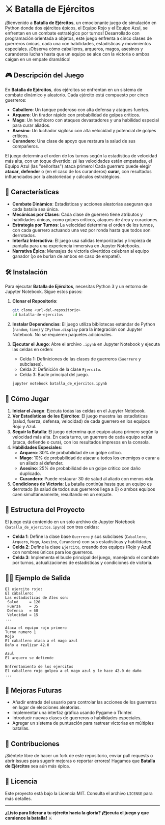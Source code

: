 # ⚔️ Batalla de Ejércitos

¡Bienvenido a **Batalla de Ejércitos**, un emocionante juego de simulación en Python donde dos ejércitos épicos, el Equipo Rojo y el Equipo Azul, se enfrentan en un combate estratégico por turnos! Desarrollado con programación orientada a objetos, este juego enfrenta a cinco clases de guerreros únicas, cada una con habilidades, estadísticas y movimientos especiales. ¡Observa cómo caballeros, arqueros, magos, asesinos y curanderos luchan hasta que un equipo se alce con la victoria o ambos caigan en un empate dramático!

## 🎮 Descripción del Juego

En **Batalla de Ejércitos**, dos ejércitos se enfrentan en un sistema de combate dinámico y aleatorio. Cada ejército está compuesto por cinco guerreros:
- **Caballero**: Un tanque poderoso con alta defensa y ataques fuertes.
- **Arquero**: Un tirador rápido con probabilidad de golpes críticos.
- **Mago**: Un hechicero con ataques devastadores y una habilidad especial para curar aliados.
- **Asesino**: Un luchador sigiloso con alta velocidad y potencial de golpes críticos.
- **Curandero**: Una clase de apoyo que restaura la salud de sus compañeros.

El juego determina el orden de los turnos según la estadística de velocidad más alta, con un toque divertido: ¡si las velocidades están empatadas, el Equipo Azul (las "señoritas") ataca primero! Cada guerrero puede elegir **atacar**, **defender** o (en el caso de los curanderos) **curar**, con resultados influenciados por la aleatoriedad y cálculos estratégicos.

## 🚀 Características

- **Combate Dinámico**: Estadísticas y acciones aleatorias aseguran que cada batalla sea única.
- **Mecánicas por Clases**: Cada clase de guerrero tiene atributos y habilidades únicas, como golpes críticos, ataques de área y curaciones.
- **Estrategia por Turnos**: La velocidad determina el orden de los turnos, con cada guerrero actuando una vez por ronda hasta que todos son derrotados.
- **Interfaz Interactiva**: El juego usa salidas temporizadas y limpieza de pantalla para una experiencia inmersiva en Jupyter Notebooks.
- **Narrativa Épica**: Mensajes de victoria divertidos celebran al equipo ganador (¡o se burlan de ambos en caso de empate!).

## 🛠️ Instalación

Para ejecutar **Batalla de Ejércitos**, necesitas Python 3 y un entorno de Jupyter Notebook. Sigue estos pasos:

1. **Clonar el Repositorio**:
   ```bash
   git clone <url-del-repositorio>
   cd batalla-de-ejercitos
   ```

2. **Instalar Dependencias**:
   El juego utiliza bibliotecas estándar de Python (`random`, `time`) y `IPython.display` para la integración con Jupyter Notebook. No se requieren paquetes adicionales.

3. **Ejecutar el Juego**:
   Abre el archivo `.ipynb` en Jupyter Notebook y ejecuta las celdas en orden:
   - Celda 1: Definiciones de las clases de guerreros (`Guerrero` y subclases).
   - Celda 2: Definición de la clase `Ejercito`.
   - Celda 3: Bucle principal del juego.

   ```bash
   jupyter notebook batalla_de_ejercitos.ipynb
   ```

## 📜 Cómo Jugar

1. **Iniciar el Juego**: Ejecuta todas las celdas en el Jupyter Notebook.
2. **Ver Estadísticas de los Ejércitos**: El juego muestra las estadísticas (salud, fuerza, defensa, velocidad) de cada guerrero en los equipos Rojo y Azul.
3. **Seguir la Batalla**: El juego determina qué equipo ataca primero según la velocidad más alta. En cada turno, un guerrero de cada equipo actúa (ataca, defiende o cura), con los resultados impresos en la consola.
4. **Habilidades Especiales**:
   - **Arquero**: 30% de probabilidad de un golpe crítico.
   - **Mago**: 10% de probabilidad de atacar a todos los enemigos o curar a un aliado al defender.
   - **Asesino**: 25% de probabilidad de un golpe crítico con daño duplicado.
   - **Curandero**: Puede restaurar 30 de salud al aliado con menos vida.
5. **Condiciones de Victoria**: La batalla continúa hasta que un equipo es derrotado (la salud de todos sus guerreros llega a 0) o ambos equipos caen simultáneamente, resultando en un empate.

## 📂 Estructura del Proyecto

El juego está contenido en un solo archivo de Jupyter Notebook (`batalla_de_ejercitos.ipynb`) con tres celdas:
- **Celda 1**: Define la clase base `Guerrero` y sus subclases (`Caballero`, `Arquero`, `Mago`, `Asesino`, `Curandero`) con sus estadísticas y habilidades.
- **Celda 2**: Define la clase `Ejercito`, creando dos equipos (Rojo y Azul) con nombres únicos para los guerreros.
- **Celda 3**: Implementa el bucle principal del juego, manejando el combate por turnos, actualizaciones de estadísticas y condiciones de victoria.

## 🧑‍💻 Ejemplo de Salida

```
El ejercito rojo:
El caballero:
Las estadisticas de Alex son:
 Salud     = 120
 Fuerza    = 35
 Defensa   = 60
 Velocidad = 15
...

Ataca el equipo rojo primero
Turno numero 1
Rojo
El caballero ataca a el mago azul
Daño a realizar 42.0

Azul
El arquero se defiende

Enfrentamiento de los ejercitos
El caballero rojo golpea a el mago azul y le hace 42.0 de daño
...
```

## 🌟 Mejoras Futuras

- Añadir entrada del usuario para controlar las acciones de los guerreros en lugar de elecciones aleatorias.
- Implementar una interfaz gráfica usando Pygame o Tkinter.
- Introducir nuevas clases de guerreros o habilidades especiales.
- Agregar un sistema de puntuación para rastrear victorias en múltiples batallas.

## 🤝 Contribuciones

¡Siéntete libre de hacer un fork de este repositorio, enviar pull requests o abrir issues para sugerir mejoras o reportar errores! Hagamos que **Batalla de Ejércitos** sea aún más épica.

## 📝 Licencia

Este proyecto está bajo la Licencia MIT. Consulta el archivo `LICENSE` para más detalles.

---

**¿Listo para liderar a tu ejército hacia la gloria? ¡Ejecuta el juego y que comience la batalla!** ⚔️